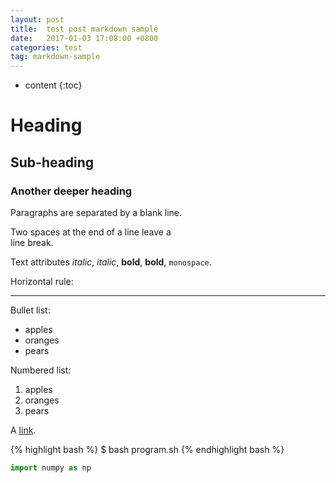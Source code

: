 ```yaml
---
layout: post
title:  test post markdown sample
date:   2017-01-03 17:08:00 +0800
categories: test
tag: markdown-sample
---
```


* content
{:toc}



# Heading

## Sub-heading

### Another deeper heading
 
Paragraphs are separated
by a blank line.

Two spaces at the end of a line leave a  
line break.

Text attributes _italic_, *italic*, __bold__, **bold**, `monospace`.

Horizontal rule:

---

Bullet list:

  * apples
  * oranges
  * pears

Numbered list:

  1. apples
  2. oranges
  3. pears

A [link](http://example.com).

{% highlight bash %} $ bash program.sh {% endhighlight bash %}

```python
import numpy as np 
```
